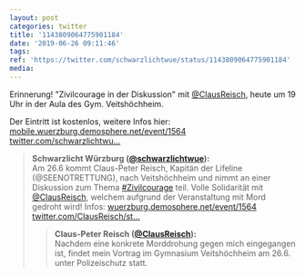 ```yaml
---
layout: post
categories: twitter
title: '1143809064775901184'
date: '2019-06-26 09:11:46'
tags: 
ref: 'https://twitter.com/schwarzlichtwue/status/1143809064775901184'
media:
---
```

Erinnerung! "Zivilcourage in der Diskussion" mit [@ClausReisch](https://twitter.com/ClausReisch), heute um 19 Uhr in der Aula des Gym. Veitshöchheim.



Der Eintritt ist kostenlos, weitere Infos hier: [mobile.wuerzburg.demosphere.net/event/1564](https://mobile.wuerzburg.demosphere.net/event/1564) [twitter.com/schwarzlichtwu…](https://twitter.com/schwarzlichtwue/status/1138745773787615232) 
> <b>Schwarzlicht Würzburg ([@schwarzlichtwue](https://twitter.com/schwarzlichtwue)):</b>  
>Am 26.6 kommt Claus-Peter Reisch, Kapitän der Lifeline (@SEENOTRETTUNG), nach Veitshöchheim und nimmt an einer Diskussion zum Thema [#Zivilcourage](/t/zivilcourage) teil. Volle Solidarität mit [@ClausReisch](https://twitter.com/ClausReisch), welchem aufgrund der Veranstaltung mit Mord gedroht wird! Infos: [wuerzburg.demosphere.net/event/1564](https://wuerzburg.demosphere.net/event/1564) [twitter.com/ClausReisch/st…](https://twitter.com/ClausReisch/status/1137469399877738496)   
>> <b>Claus-Peter Reisch ([@ClausReisch](https://twitter.com/ClausReisch)):</b>    
>>Nachdem eine konkrete Morddrohung gegen mich eingegangen ist, findet mein Vortrag im Gymnasium Veitshöchheim am 26.6. unter Polizeischutz statt.     
>  
>  

